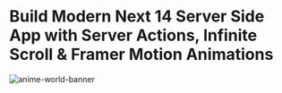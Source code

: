 # Build Modern Next 14 Server Side App with Server Actions, Infinite Scroll & Framer Motion Animations

<img src="https://i.ibb.co/wh3bNYQ/anime-world-banner.png" alt="anime-world-banner" border="0">
